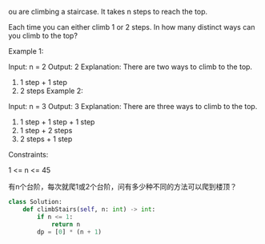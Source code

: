 ou are climbing a staircase. It takes n steps to reach the top.

Each time you can either climb 1 or 2 steps. In how many distinct ways can you climb to the top?

 

Example 1:

Input: n = 2
Output: 2
Explanation: There are two ways to climb to the top.
1. 1 step + 1 step
2. 2 steps
Example 2:

Input: n = 3
Output: 3
Explanation: There are three ways to climb to the top.
1. 1 step + 1 step + 1 step
2. 1 step + 2 steps
3. 2 steps + 1 step
 

Constraints:

1 <= n <= 45

有n个台阶，每次就爬1或2个台阶，问有多少种不同的方法可以爬到楼顶？

```python
class Solution:
    def climbStairs(self, n: int) -> int:
        if n <= 1:
            return n
        dp = [0] * (n + 1)

```
